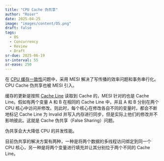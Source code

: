 ```yaml
---
title: "CPU Cache 伪共享"
author: "Roser"
date: 2025-04-25
image: "images/content/OS.png"
draft: false
tags:
  - OS
  - Concurrency
  - Review
  - Draft
sr-due: 2025-06-19
sr-interval: 55
sr-ease: 250
---
```

在 [CPU 缓存一致性](CPU%20缓存.md)问题中，采用 MESI 解决了写传播的效率问题和事务串行化。CPU Cache 伪共享也被 MESI 引入。

缓存的更新是按照 [Cache Line](CPU%20缓存.md) 读取到 Cache 的，MESI 针对的也是 Cache Line。假如有两个变量 A 和 B 在相同的 Cache Line 中，并且 A 和 B 分别在两个 CPU 核心中访问并修改。则此时，每个核心在修改各自不同的变量时，都会不断地标记 Cache Line 为 Invalid 并写入内存进行同步，但是实际上他们的修改并不影响彼此。这就是 Cache 伪共享（False Sharing）问题。

伪共享会大大降低 CPU 的并发性能。

目前伪共享的解决方案有两种，一种是将两个数据的多线程访问绑定到同一个 CPU 核心，另一种是将两个变量进行填充并让其分别位于两个不同的 Cache Line。